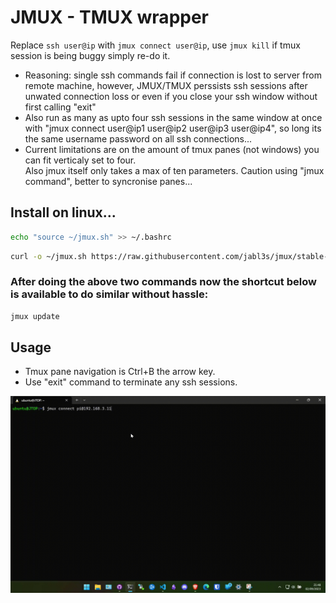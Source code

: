 # JMUX - TMUX wrapper  
Replace ``` ssh user@ip ``` with ``` jmux connect user@ip ```, use ``` jmux kill ``` if tmux session is being buggy simply re-do it.  
- Reasoning: single ssh commands fail if connection is lost to server from remote machine, however, JMUX/TMUX perssists ssh sessions after unwated connection loss or even if you close your ssh window without first calling "exit"
- Also run as many as upto four ssh sessions in the same window at once with "jmux connect user@ip1 user@ip2 user@ip3 user@ip4", so long its the same username password on all ssh connections...  
- Current limitations are on the amount of tmux panes (not windows) you can fit verticaly set to four.  
Also jmux itself only takes a max of ten parameters. Caution using "jmux command", better to syncronise panes...    
## Install on linux...    
``` bash
echo "source ~/jmux.sh" >> ~/.bashrc
```    
``` bash
curl -o ~/jmux.sh https://raw.githubusercontent.com/jabl3s/jmux/stable-release/jmux.sh && source ~/.bashrc && jmux dependencies
```  
### After doing the above two commands now the shortcut below is available to do similar without hassle:  
``` bash
jmux update
```   
  
## Usage  
- Tmux pane navigation is Ctrl+B the arrow key.  
- Use "exit" command to terminate any ssh sessions.    

![Alt text](/assets/images/jmuxdemo2.gif)  

  







